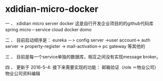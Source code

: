 # xdidian-micro-docker
一 、 xdidian  micro server docker 
这是自行开发企业项目的的github代码库
spring micro－service cloud docker domo

二 、 目前启动顺序是： eureka －> config server ->user account-> auth server
-> property-register -> mail-activation-> pc gateway 等其他的

三 、 目前是每一个service单独的数据库，相互之间没有实现message broker。


四 、 更新于 2016-5-4: 接下来需要实现的功能： 
     邮箱验证（role ＝物业公司）物业公司资料编辑
  
 

 
   